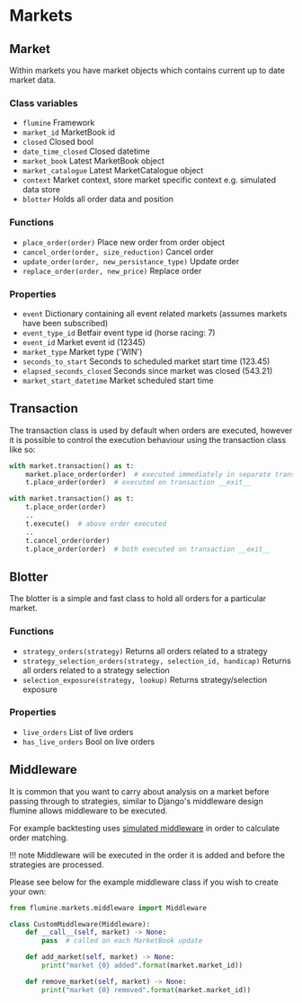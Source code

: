 # Markets

## Market

Within markets you have market objects which contains current up to date market data.

### Class variables

- `flumine` Framework
- `market_id` MarketBook id
- `closed` Closed bool
- `date_time_closed` Closed datetime
- `market_book` Latest MarketBook object
- `market_catalogue` Latest MarketCatalogue object
- `context` Market context, store market specific context e.g. simulated data store
- `blotter` Holds all order data and position

### Functions

- `place_order(order)` Place new order from order object
- `cancel_order(order, size_reduction)` Cancel order
- `update_order(order, new_persistance_type)` Update order
- `replace_order(order, new_price)` Replace order

### Properties

- `event` Dictionary containing all event related markets (assumes markets have been subscribed)
- `event_type_id` Betfair event type id (horse racing: 7)
- `event_id` Market event id (12345)
- `market_type` Market type ('WIN')
- `seconds_to_start` Seconds to scheduled market start time (123.45)
- `elapsed_seconds_closed` Seconds since market was closed (543.21)
- `market_start_datetime` Market scheduled start time

## Transaction

The transaction class is used by default when orders are executed, however it is possible to control the execution behaviour using the transaction class like so:

```python
with market.transaction() as t:
    market.place_order(order)  # executed immediately in separate transaction
    t.place_order(order)  # executed on transaction __exit__

with market.transaction() as t:
    t.place_order(order)
    ..
    t.execute()  # above order executed
    ..
    t.cancel_order(order)
    t.place_order(order)  # both executed on transaction __exit__
```

## Blotter

The blotter is a simple and fast class to hold all orders for a particular market.

### Functions

- `strategy_orders(strategy)` Returns all orders related to a strategy
- `strategy_selection_orders(strategy, selection_id, handicap)` Returns all orders related to a strategy selection
- `selection_exposure(strategy, lookup)` Returns strategy/selection exposure

### Properties

- `live_orders` List of live orders
- `has_live_orders` Bool on live orders

## Middleware

It is common that you want to carry about analysis on a market before passing through to strategies, similar to Django's middleware design flumine allows middleware to be executed.

For example backtesting uses [simulated middleware](https://github.com/liampauling/flumine/blob/master/flumine/markets/middleware.py#L15) in order to calculate order matching.

!!! note
    Middleware will be executed in the order it is added and before the strategies are processed.

Please see below for the example middleware class if you wish to create your own:

```python
from flumine.markets.middleware import Middleware

class CustomMiddleware(Middleware):
    def __call__(self, market) -> None:
        pass  # called on each MarketBook update

    def add_market(self, market) -> None:
        print("market {0} added".format(market.market_id))

    def remove_market(self, market) -> None:
        print("market {0} removed".format(market.market_id))
```
